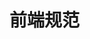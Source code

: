 <!--
 * @Author: your name
 * @Date: 2020-04-18 17:07:02
 * @LastEditTime: 2020-04-25 21:14:46
 * @LastEditors: Please set LastEditors
 * @Description: In User Settings Edit
 * @FilePath: \frontEnd-specification\docs\specification\README.md
 -->
# 前端规范